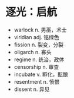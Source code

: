 # 逐光：启航

- warlock n. 男巫，术士
- viridian adj. 铭绿色
- fission n. 裂变，分裂
- oligarch n. 寡头
- regime n. 统治，政体
- censorship n. 审查
- incubate v. 孵化，酝酿
- resentment n. 愤恨
- dissent n. 异见
